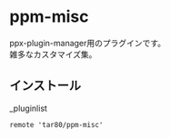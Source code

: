 # ppm-misc

ppx-plugin-manager用のプラグインです。  
雑多なカスタマイズ集。

## インストール

\_pluginlist

```text
remote 'tar80/ppm-misc'
```
<!-- remote '<plugin-name>' [{branch: <branch-name>, commit: <commit-hash>}] -->

